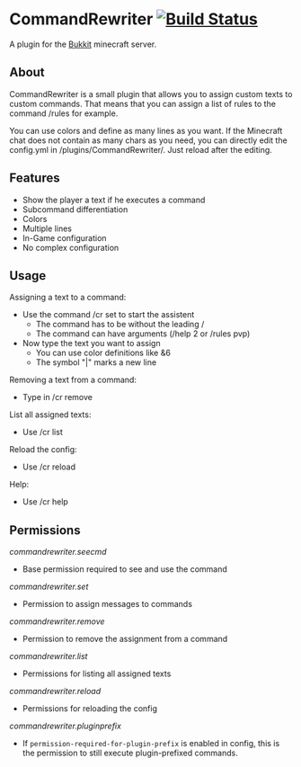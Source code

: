 CommandRewriter [![Build Status](https://s.janmm14.de/commandrewriter-buildstatus)](https://s.janmm14.de/commandrewriter-ci)
===============

A plugin for the [Bukkit](https://www.spigotmc.org/) minecraft server.

About
-----

CommandRewriter is a small plugin that allows you to assign custom texts to custom commands. That means that you can assign a list of rules to the command /rules for example.

You can use colors and define as many lines as you want. If the Minecraft chat does not contain as many chars as you need, you can directly edit the config.yml in /plugins/CommandRewriter/. Just reload after the editing.

Features
--------

- Show the player a text if he executes a command
- Subcommand differentiation
- Colors
- Multiple lines
- In-Game configuration
- No complex configuration

Usage
-----

Assigning a text to a command:

- Use the command /cr set <command> to start the assistent
  - The command has to be without the leading /
  - The command can have arguments (/help 2 or /rules pvp)
- Now type the text you want to assign
  - You can use color definitions like &6
  - The symbol "|" marks a new line

Removing a text from a command:

- Type in /cr remove <command>

List all assigned texts:

- Use /cr list

Reload the config:

- Use /cr reload

Help:

- Use /cr help

Permissions
-----------

*commandrewriter.seecmd*
- Base permission required to see and use the command

*commandrewriter.set*
- Permission to assign messages to commands

*commandrewriter.remove*
- Permission to remove the assignment from a command

*commandrewriter.list*
- Permissions for listing all assigned texts

*commandrewriter.reload*
- Permissions for reloading the config

*commandrewriter.pluginprefix*
- If `permission-required-for-plugin-prefix` is enabled in config, this is the permission to still execute plugin-prefixed commands.
